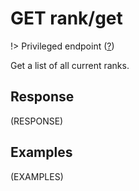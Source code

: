 # <span class="badge badge-light">GET</span> <span class="badge badge-light">rank/get</span>

!> Privileged endpoint ([?](privileged.md))

Get a list of all current ranks.



## Response

(RESPONSE)

## Examples

(EXAMPLES)
